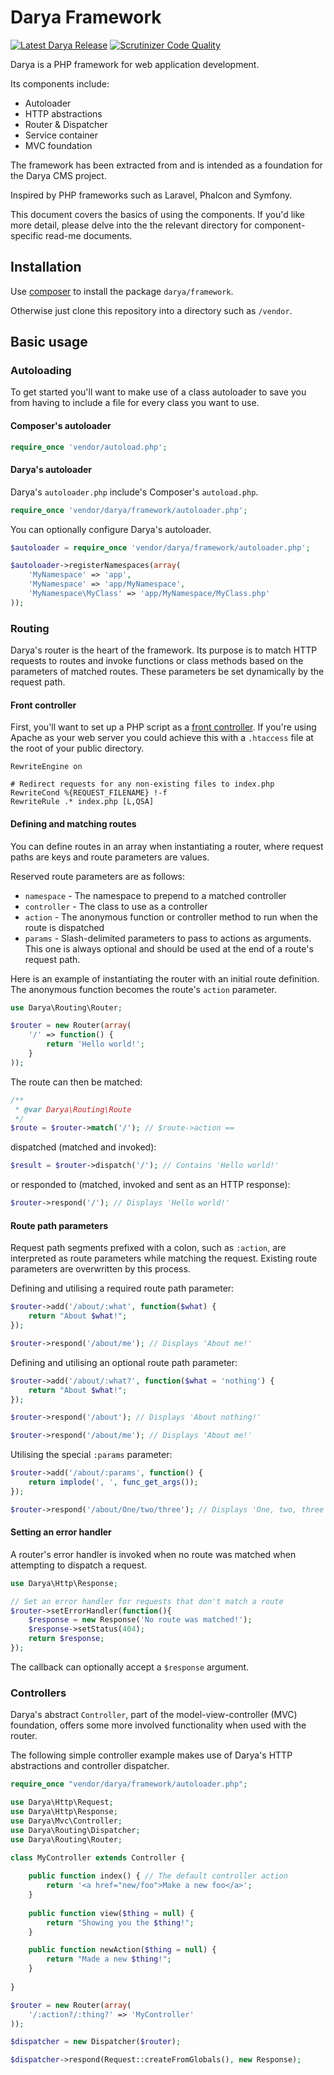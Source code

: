# Darya Framework

[![Latest Darya Release](https://img.shields.io/github/release/hexusio/darya-framework.svg?style=flat "Latest Darya Release")](https://github.com/hexusio/darya-framework/tree/develop)
[![Scrutinizer Code Quality](https://scrutinizer-ci.com/g/hexusio/darya-framework/badges/quality-score.png?b=develop&style=flat)](https://scrutinizer-ci.com/g/hexusio/darya-framework/?branch=develop)

Darya is a PHP framework for web application development.

Its components include:

- Autoloader
- HTTP abstractions
- Router & Dispatcher
- Service container
- MVC foundation

The framework has been extracted from and is intended as a foundation for the Darya CMS project.

Inspired by PHP frameworks such as Laravel, Phalcon and Symfony.

This document covers the basics of using the components. If you'd like more detail, please delve into the the relevant directory for component-specific read-me documents.

## Installation

Use [composer](https://getcomposer.org) to install the package `darya/framework`.

Otherwise just clone this repository into a directory such as `/vendor`.

## Basic usage

### Autoloading

To get started you'll want to make use of a class autoloader to save you from having to include a file for every class you want to use.

#### Composer's autoloader
```php
require_once 'vendor/autoload.php';
```

#### Darya's autoloader

Darya's `autoloader.php` include's Composer's `autoload.php`.

```php
require_once 'vendor/darya/framework/autoloader.php';
```

You can optionally configure Darya's autoloader.

```php
$autoloader = require_once 'vendor/darya/framework/autoloader.php';

$autoloader->registerNamespaces(array(
	'MyNamespace' => 'app',
	'MyNamespace' => 'app/MyNamespace',
	'MyNamespace\MyClass' => 'app/MyNamespace/MyClass.php'
));
```

### Routing

Darya's router is the heart of the framework. Its purpose is to match HTTP 
requests to routes and invoke functions or class methods based on the parameters
of matched routes. These parameters be set dynamically by the request path.

#### Front controller

First, you'll want to set up a PHP script as a [front controller](http://en.wikipedia.org/wiki/Front_Controller_pattern). If you're using Apache as your web server you could achieve this with a `.htaccess` file at the root of your public directory. 

```
RewriteEngine on

# Redirect requests for any non-existing files to index.php
RewriteCond %{REQUEST_FILENAME} !-f
RewriteRule .* index.php [L,QSA]
```

#### Defining and matching routes

You can define routes in an array when instantiating a router, where request 
paths are keys and route parameters are values.

Reserved route parameters are as follows:

- `namespace`  - The namespace to prepend to a matched controller
- `controller` - The class to use as a controller
- `action`     - The anonymous function or controller method to run when the 
route is dispatched
- `params`     - Slash-delimited parameters to pass to actions as arguments. 
This one is always optional and should be used at the end of a route's request path.

Here is an example of instantiating the router with an initial route definition.
The anonymous function becomes the route's `action` parameter.

```php
use Darya\Routing\Router;

$router = new Router(array(
	'/' => function() {
		return 'Hello world!';
	}
));
```

The route can then be matched:

```php
/**
 * @var Darya\Routing\Route 
 */
$route = $router->match('/'); // $route->action == 
```

dispatched (matched and invoked):

```php
$result = $router->dispatch('/'); // Contains 'Hello world!'
```

or responded to (matched, invoked and sent as an HTTP response):

```php
$router->respond('/'); // Displays 'Hello world!'
```

#### Route path parameters

Request path segments prefixed with a colon, such as `:action`, are interpreted
as route parameters while matching the request. Existing route parameters are
overwritten by this process.

Defining and utilising a required route path parameter:

```php
$router->add('/about/:what', function($what) {
	return "About $what!";
});

$router->respond('/about/me'); // Displays 'About me!'
```

Defining and utilising an optional route path parameter:

```php
$router->add('/about/:what?', function($what = 'nothing') {
	return "About $what!";
});

$router->respond('/about'); // Displays 'About nothing!'

$router->respond('/about/me'); // Displays 'About me!'
```

Utilising the special `:params` parameter:

```php
$router->add('/about/:params', function() {
	return implode(', ', func_get_args());
});

$router->respond('/about/One/two/three'); // Displays 'One, two, three'
```

#### Setting an error handler

A router's error handler is invoked when no route was matched when attempting
to dispatch a request.

```php
use Darya\Http\Response;

// Set an error handler for requests that don't match a route
$router->setErrorHandler(function(){
	$response = new Response('No route was matched!');
	$response->setStatus(404);
	return $response;
});
```

The callback can optionally accept a `$response` argument.

### Controllers

Darya's abstract `Controller`, part of the model-view-controller (MVC) 
foundation, offers some more involved functionality when used with the router.

The following simple controller example makes use of Darya's HTTP abstractions
and controller dispatcher.

```php
require_once "vendor/darya/framework/autoloader.php";

use Darya\Http\Request;
use Darya\Http\Response;
use Darya\Mvc\Controller;
use Darya\Routing\Dispatcher;
use Darya\Routing\Router;

class MyController extends Controller {
	
	public function index() { // The default controller action
		return '<a href="new/foo">Make a new foo</a>';
	}
	
	public function view($thing = null) {
		return "Showing you the $thing!";
	}

	public function newAction($thing = null) {
		return "Made a new $thing!";
	}
	
}

$router = new Router(array(
	'/:action?/:thing?' => 'MyController'
));

$dispatcher = new Dispatcher($router);

$dispatcher->respond(Request::createFromGlobals(), new Response);
```